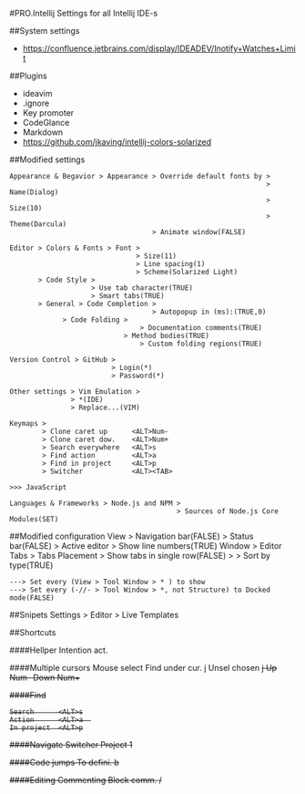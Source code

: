 #PRO.Intellij
Settings for all Intellij IDE-s

##System settings
 - https://confluence.jetbrains.com/display/IDEADEV/Inotify+Watches+Limit

##Plugins
 - ideavim
 - .ignore
 - Key promoter
 - CodeGlance
 - Markdown
 - https://github.com/jkaving/intellij-colors-solarized

##Modified settings

    Appearance & Begavior > Appearance > Override default fonts by >
                                                                   > Name(Dialog)
                                                                   > Size(10)
                                                                   > Theme(Darcula)
                                       > Animate window(FALSE)
                               
    Editor > Colors & Fonts > Font > 
                                   > Size(11)
                                   > Line spacing(1)
                                   > Scheme(Solarized Light)
           > Code Style > 
                        > Use tab character(TRUE)
                        > Smart tabs(TRUE)
           > General > Code Completion >
                                       > Autopopup in (ms):(TRUE,0)
           	     > Code Folding >
                                    > Documentation comments(TRUE)
                          	    > Method bodies(TRUE)
                                    > Custom folding regions(TRUE)

    Version Control > GitHub > 
                             > Login(*)
                             > Password(*)

    Other settings > Vim Emulation >
				   > *(IDE)
				   > Replace...(VIM)

    Keymaps >
            > Clone caret up      <ALT>Num-
            > Clone caret dow.    <ALT>Num+
            > Search everywhere   <ALT>s
            > Find action         <ALT>a
            > Find in project     <ALT>p
            > Switcher            <ALT><TAB>

    >>> JavaScript

    Languages & Frameworks > Node.js and NPM >
                                             > Sources of Node.js Core Modules(SET)
                                             
    
##Modified configuration
    View > Navigation bar(FALSE)
         > Status bar(FALSE)
         > Active editor > Show line numbers(TRUE)
    Window > Editor Tabs > Tabs Placement > Show tabs in single row(FALSE)
    <project gear> > 
                   > Sort by type(TRUE)
                   
    ---> Set every (View > Tool Window > * ) to show
    ---> Set every (-//- > Tool Window > *, not Structure) to Docked mode(FALSE)
    

##Snipets
    Settings > Editor > Live Templates

##Shortcuts

####Hellper
    Intention act.  <ALT><ENTER>

####Multiple cursors
    Mouse select    <ALT><MR>
    Find under cur. <ALT>j
    Unsel chosen    <ALT><S>j
    Up              <ALT>Num-
    Down            <ALT>Num+

####Find

    Search      <ALT>s
    Action		<ALT>a	
    In project  <ALT>p

####Navigate
    Switcher    <ALT><TAB>
    Project     <ALT>1

####Code jumps
    To defini.  <C>b

####Editing
    Commenting  <ALT><SPACE>
    Block comm. <ALT><SPACE>/
